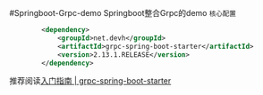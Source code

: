 #Springboot-Grpc-demo
Springboot整合Grpc的demo
`核心配置`
```xml
        <dependency>
            <groupId>net.devh</groupId>
            <artifactId>grpc-spring-boot-starter</artifactId>
            <version>2.13.1.RELEASE</version>
        </dependency>
```
推荐阅读[入门指南 | grpc-spring-boot-starter](https://yidongnan.github.io/grpc-spring-boot-starter/zh-CN/server/getting-started.html)